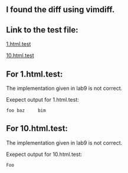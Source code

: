 ## I found the diff using vimdiff.
## Link to the test file:
[1.html.test](https://github.com/nidhidhamnani/markdown-parser/blob/main/test-files/1.html.test) 

[10.html.test](https://github.com/nidhidhamnani/markdown-parser/blob/main/test-files/10.html.test)

## For 1.html.test:
The implementation given in lab9 is not correct.

Exepect output for 1.html.test:
```
foo	baz		bim
```
## For 10.html.test:
The implementation given in lab9 is not correct.

Exepect output for 10.html.test:
```
Foo
```
